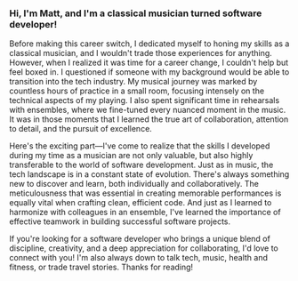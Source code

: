 ### Hi, I'm Matt, and I'm a classical musician turned software developer!

Before making this career switch, I dedicated myself to honing my skills as a classical musician, and I wouldn't trade those experiences for anything. However, when I realized it was time for a career change, I couldn't help but feel boxed in. I questioned if someone with my background would be able to transition into the tech industry. My musical journey was marked by countless hours of practice in a small room, focusing intensely on the technical aspects of my playing. I also spent significant time in rehearsals with ensembles, where we fine-tuned every nuanced moment in the music. It was in those moments that I learned the true art of collaboration, attention to detail, and the pursuit of excellence.

Here's the exciting part—I've come to realize that the skills I developed during my time as a musician are not only valuable, but also highly transferable to the world of software development. Just as in music, the tech landscape is in a constant state of evolution. There's always something new to discover and learn, both individually and collaboratively. The meticulousness that was essential in creating memorable performances is equally vital when crafting clean, efficient code. And just as I learned to harmonize with colleagues in an ensemble, I've learned the importance of effective teamwork in building successful software projects.

If you're looking for a software developer who brings a unique blend of discipline, creativity, and a deep appreciation for collaborating, I'd love to connect with you! I'm also always down to talk tech, music, health and fitness, or trade travel stories.
Thanks for reading!

<!--
**mattalto/mattalto** is a ✨ _special_ ✨ repository because its `README.md` (this file) appears on your GitHub profile.

Here are some ideas to get you started:

- 🔭 I’m currently working on ... Tech Elevator's precourse work prior to
      attending their coding bootcamp.
- 🌱 I’m currently learning ... The basics of software development
      (problem sets, jargon, and everything in between).
- 👯 I’m looking to collaborate on ... coding practices and/or lifting weights!
- 🤔 I’m looking for help with ... my precourse work...
- 💬 Ask me about ... Where to find a good donut in Pittsburgh.
- 📫 Contact: mcaaltomare@gmail.com
- 😄 Pronouns: (he/him)
- ⚡ Fun fact: I played the drums and various other percussion instruments semi-professionally
     prior to this career change.
-->
